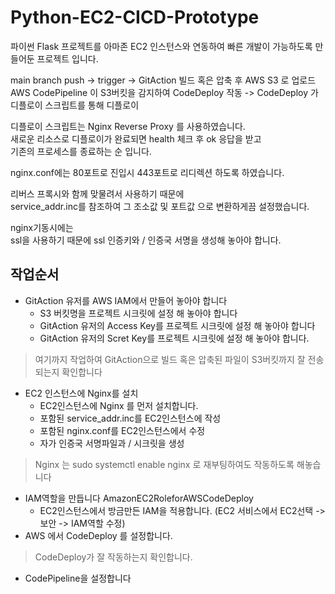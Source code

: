 # Python-EC2-CICD-Prototype

파이썬 Flask 프로젝트를 아마존 EC2 인스턴스와 연동하여 빠른 개발이 가능하도록 만들어둔 프로젝트 입니다.  

main branch push -> trigger -> GitAction 빌드 혹은 압축 후 AWS S3 로 업로드  
AWS CodePipeline 이 S3버킷을 감지하여 CodeDeploy 작동 -> CodeDeploy 가 디플로이 스크립트를 통해 디플로이  

디플로이 스크립트는 Nginx Reverse Proxy 를 사용하였습니다.    
새로운 리소스로 디플로이가 완료되면 health 체크 후 ok 응답을 받고  
기존의 프로세스를 종료하는 순 입니다.

nginx.conf에는 80포트로 진입시 443포트로 리디렉션 하도록 하였습니다.    

리버스 프록시와 함께 맞물려서 사용하기 때문에  
service_addr.inc를 참조하여 그 조소값 및 포트값 으로 변환하게끔 설정했습니다.  

nginx기동시에는   
ssl을 사용하기 때문에 ssl 인증키와 / 인증국 서명을 생성해 놓아야 합니다.

## 작업순서  
- GitAction 유저를 AWS IAM에서 만들어 놓아야 합니다
  - S3 버킷명을 프로젝트 시크릿에 설정 해 놓아야 합니다
  - GitAction 유저의 Access Key를 프로젝트 시크릿에 설정 해 놓아야 합니다
  - GitAction 유저의 Scret Key를 프로젝트 시크릿에 설정 해 놓아야 합니다.

> 여기까지 작업하여 GitAction으로 빌드 혹은 압축된 파일이 S3버킷까지 잘 전송 되는지 확인합니다  

- EC2 인스턴스에 Nginx를 설치
  - EC2인스턴스에 Nginx 를 먼저 설치합니다.
  - 포함된 service_addr.inc를 EC2인스턴스에 작성
  - 포함된 nginx.conf를 EC2인스턴스에서 수정
  - 자가 인증국 서명파일과 / 시크릿을 생성
> Nginx 는 sudo systemctl enable nginx 로 재부팅하여도 작동하도록 해놓습니다  

- IAM역할을 만듭니다 AmazonEC2RoleforAWSCodeDeploy
  - EC2인스턴스에서 방금만든 IAM을 적용합니다. (EC2 서비스에서 EC2선택 -> 보안 -> IAM역할 수정)  
- AWS 에서 CodeDeploy 를 설정합니다.

> CodeDeploy가 잘 작동하는지 확인합니다.  

- CodePipeline을 설정합니다


